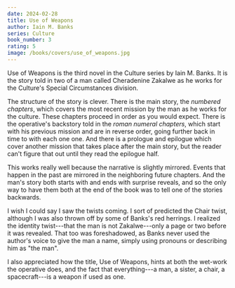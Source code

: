 ```yaml
---
date: 2024-02-28
title: Use of Weapons
author: Iain M. Banks
series: Culture
book_number: 3
rating: 5
image: /books/covers/use_of_weapons.jpg
---
```


<span class="book-title">Use of Weapons</span> is the third novel in the
Culture series by Iain M. Banks. It is the story told in two of a man called
Cheradenine Zakalwe as he works for the Culture's Special Circumstances
division.

The structure of the story is clever. There is the main story, the _numbered
chapters_, which covers the most recent mission by the man as he works for the
culture. These chapters proceed in order as you would expect. There is the
operative's backstory told in the _roman numeral chapters_, which start with
his previous mission and are in reverse order, going further back in time to
with each one one. And there is a prologue and epilogue which cover another
mission that takes place after the main story, but the reader can't figure
that out until they read the epilogue half.

This works really well because the narrative is slightly mirrored. Events that
happen in the past are mirrored in the neighboring future chapters. And the
man's story both starts with and ends with surprise reveals, and so the only
way to have them both at the end of the book was to tell one of the stories
backwards.

I wish I could say I saw the twists coming. I sort of predicted the Chair
twist, although I was also thrown off by some of Banks's red herrings. I
realized the identity twist---that the man is not Zakalwe---only a page or two
before it was revealed. That too was foreshadowed, as Banks never used the
author's voice to give the man a name, simply using pronouns or describing him
as "the man".

I also appreciated how the title, <span class="book-title">Use of
Weapons</span>, hints at both the wet-work the operative does, and the fact
that everything---a man, a sister, a chair, a spacecraft---is a weapon if used
as one.
